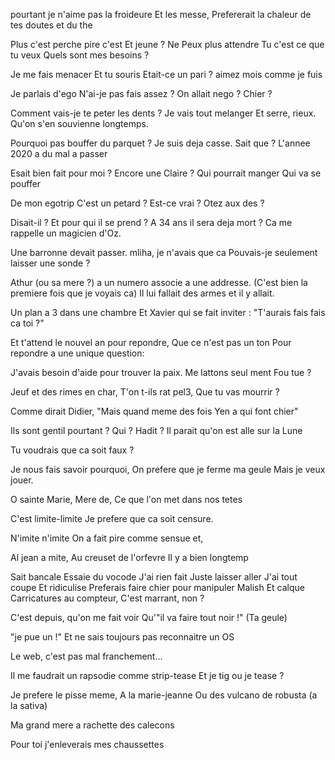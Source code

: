 pourtant je n'aime pas la froideure
Et les messe,
Prefererait la chaleur de tes
doutes et du the

Plus c'est perche pire c'est
Et jeune ? Ne Peux plus attendre
Tu c'est ce que tu veux
Quels sont mes besoins ?

Je me fais menacer
Et tu souris
Etait-ce un pari ?
aimez mois comme je fuis

Je parlais d'ego
N'ai-je pas fais assez ?
On allait nego ?
Chier ? 

Comment vais-je te peter les dents ?
Je vais tout melanger
Et serre, rieux.
Qu'on s'en souvienne longtemps.

Pourquoi pas bouffer du parquet ?
Je suis deja casse.
Sait que ?
L'annee 2020 a du mal a passer

Esait bien fait pour moi ?
Encore une Claire ?
Qui pourrait manger
Qui va se pouffer

De mon egotrip
C'est un petard ?
Est-ce vrai ?
Otez aux des ?

Disait-il ?
Et pour qui il se prend ?
A 34 ans il sera deja mort ?
Ca me rappelle un magicien d'Oz.

Une barronne devait passer.
mliha, je n'avais que ca
Pouvais-je seulement laisser une sonde ?

Athur (ou sa mere ?) a un numero associe a une addresse.
(C'est bien la premiere fois que je voyais ca)
Il lui fallait des armes et il y allait.

Un plan a 3 dans une chambre
Et Xavier qui se fait inviter :
"T'aurais fais fais ca toi ?"

Et t'attend le nouvel an pour repondre,
Que ce n'est pas un ton
Pour repondre a une unique question:

J'avais besoin d'aide pour trouver la paix.
Me lattons seul ment
Fou tue ?

Jeuf et des rimes en char,
T'on t-ils rat pel3,
Que tu vas mourrir ?

Comme dirait Didier,
"Mais quand meme des fois
Yen a qui font chier"

Ils sont gentil pourtant ?
Qui ? Hadit ?
Il parait qu'on est alle sur la Lune

Tu voudrais que ca soit faux ?

Je nous fais savoir pourquoi,
On prefere que je ferme ma geule
Mais je veux jouer.

O sainte Marie,
Mere de,
Ce que l'on met dans nos tetes

C'est limite-limite
Je prefere que ca soit censure.

N'imite n'imite
On a fait pire comme sensue et,

Al jean a mite,
Au creuset de l'orfevre
Il y a bien longtemp

Sait bancale
Essaie du vocode
J'ai rien fait
Juste laisser aller
J'ai tout coupe
Et ridiculise
Preferais faire chier
pour manipuler
Malish
Et calque
Carricatures au compteur,
C'est marrant, non ?

C'est depuis, qu'on me fait voir
Qu'"il va faire tout noir !"
(Ta geule)

"je pue un !"
Et ne sais toujours pas reconnaitre un OS

Le web, c'est pas mal franchement...

Il me faudrait un rapsodie comme strip-tease
Et je tig ou je tease ?

Je prefere le pisse meme,
A la marie-jeanne
Ou des vulcano de robusta
(a la sativa)

Ma grand mere a rachette des calecons


Pour toi j'enleverais mes chaussettes
